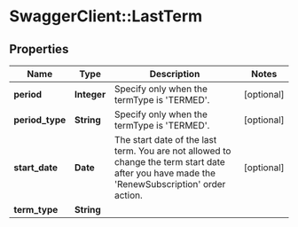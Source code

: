 # SwaggerClient::LastTerm

## Properties
Name | Type | Description | Notes
------------ | ------------- | ------------- | -------------
**period** | **Integer** | Specify only when the termType is &#39;TERMED&#39;. | [optional] 
**period_type** | **String** | Specify only when the termType is &#39;TERMED&#39;. | [optional] 
**start_date** | **Date** | The start date of the last term. You are not allowed to change the term start date after you have made the &#39;RenewSubscription&#39; order action.  | [optional] 
**term_type** | **String** |  | 


